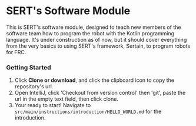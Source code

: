 # SERT's Software Module

This is SERT's software module, designed to teach new members of the software team how to program
the robot with the Kotlin programming language. It's under construction as of now, but it should 
cover everything from the very basics to using SERT's framework, Sertain, to program robots for FRC.

### Getting Started

1. Click **Clone or download**, and click the clipboard icon to copy the repository's url.
2. Open IntelliJ, click 'Checkout from version control' then 'git', paste the url in the empty text 
field, then click clone.
3. Your ready to start! Navigate to `src/main/instructions/introduction/HELLO_WORLD.md` for the
introduction.
